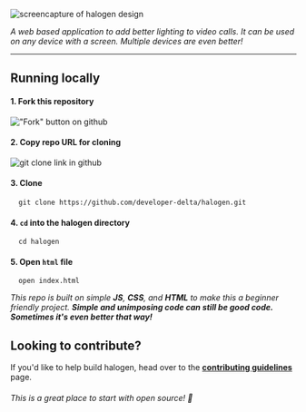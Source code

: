 ![screencapture of halogen design](https://i.imgur.com/JK7C83p.png)

_A web based application to add better lighting to video calls. It can be used on any device with a screen. Multiple devices are even better!_

---

## Running locally

#### 1. Fork this repository 
!["Fork" button on github](https://i.imgur.com/TVRPe9R.png)

#### 2. Copy repo URL for cloning
![git clone link in github](https://i.imgur.com/DpiDwwy.png)

#### 3. Clone
```shell
  git clone https://github.com/developer-delta/halogen.git
```

#### 4. `cd` into the halogen directory
```shell
  cd halogen
```

#### 5. Open `html` file
```shell
  open index.html
```

_This repo is built on simple **JS**, **CSS**, and **HTML** to make this a beginner friendly project. **Simple and unimposing code can still be good code. Sometimes it's even better that way!**_

## Looking to contribute?

If you'd like to help build halogen, head over to the **[contributing guidelines](CONTRIBUTING.md)** page.


###### _This is a great place to start with open source!_ 🍻